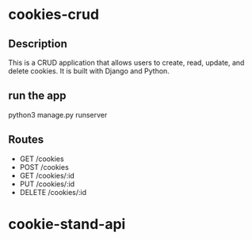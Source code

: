 # cookies-crud

## Description

This is a CRUD application that allows users to create, read, update, and delete cookies. It is built with Django and Python.

## run the app

python3 manage.py runserver

## Routes

- GET /cookies
- POST /cookies
- GET /cookies/:id
- PUT /cookies/:id
- DELETE /cookies/:id


# cookie-stand-api
